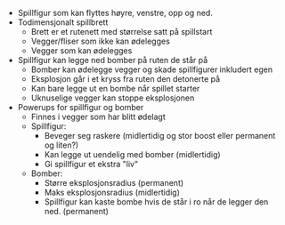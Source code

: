 * Spillfigur som kan flyttes høyre, venstre, opp og ned.
* Todimensjonalt spillbrett
    * Brett er et rutenett med størrelse satt på spillstart
    * Vegger/fliser som ikke kan ødelegges
    * Vegger som kan ødelegges
* Spillfigur kan legge ned bomber på ruten de står på
    * Bomber kan ødelegge vegger og skade spillfigurer inkludert egen
    * Eksplosjon går i et kryss fra ruten den detonerte på
    * Kan bare legge ut en bombe når spillet starter
    * Uknuselige vegger kan stoppe eksplosjonen
* Powerups for spillfigur og bomber
    * Finnes i vegger som har blitt ødelagt
    * Spillfigur:
        * Beveger seg raskere (midlertidig og stor boost eller permanent og liten?)
        * Kan legge ut uendelig med bomber (midlertidig)
        * Gi spillfigur et ekstra "liv"
    * Bomber:
        * Større eksplosjonsradius (permanent)
        * Maks eksplosjonsradius (midlertidig)
        * Spillfigur kan kaste bombe hvis de står i ro når de legger den ned. (permanent)
        
